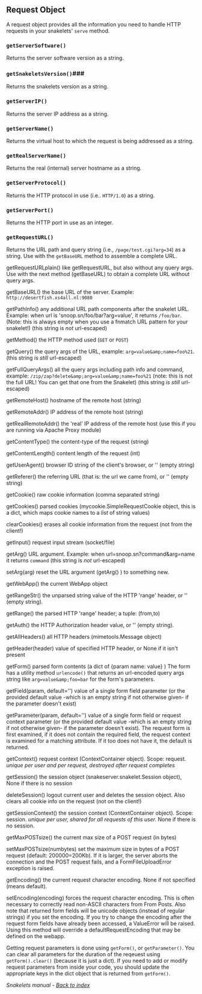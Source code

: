 ## Request Object ##

A request object provides all the information you need to handle HTTP requests in your snakelets' `serve` method.

### `getServerSoftware()` ###

Returns the server software version as a string.


### `getSnakeletsVersion()`### 

Returns the snakelets version as a string.

### `getServerIP()` ###

Returns the server IP address as a string.

### `getServerName()` ###

Returns the virtual host to which the request is being addressed as a string.

### `getRealServerName()` ###

Returns the real (internal) server hostname as a string.
 
### `getServerProtocol()` ###

Returns the HTTP protocol in use (i.e.. `HTTP/1.0`) as a string.
 
### `getServerPort()` ###

Returns the HTTP port in use as an integer.

### `getRequestURL()` ###

Returns the URL path and query string (i.e., `/page/test.cgi?arg=34`) as a string. Use with the `getBaseURL` method to assemble a complete URL.  
 
getRequestURLplain()
like getRequestURL, but also without any query args. Use with the next method (getBaseURL) to obtain a complete URL without query args.
 
 
getBaseURL()
the base URL of the server. Example: `http://desertfish.xs4all.nl:9080`
 
 
getPathInfo()
any additional URL path components after the snakelet URL. Example: when url is 'snoop.sn/foo/bar?arg=value', it returns `/foo/bar`. (Note: this is always empty when you use a fnmatch URL pattern for your snakelet!) (this string is <em>not</em> url-escaped)
 
 
getMethod()
the HTTP method used (`GET` or `POST`)
 
 
getQuery()
the query args of the URL, example: `arg=value&amp;name=foo%21`. (this string <em>is still</em> url-escaped)
 
 
getFullQueryArgs()
all the query args including path info and command, example: `/zip/zap?delete&amp;arg=value&amp;name=foo%21` (note: this is not the full URL! You can get that one from the Snakelet) (this string <em>is still</em> url-escaped)
 
 
getRemoteHost()
hostname of the remote host (string)
 
 
getRemoteAddr()
IP address of the remote host (string)
 
 
getRealRemoteAddr()
the 'real' IP address of the remote host (use this if you are running via Apache Proxy module)
 
 
getContentType()
the content-type of the request (string)
 
 
getContentLength()
content length of the request (int)
 
 
getUserAgent()
browser ID string of the client's browser, or '' (empty string)
 
 
getReferer()
the referring URL (that is: the url we came from), or '' (empty string)
 
 
getCookie()
raw cookie information (comma separated string)
 
 
getCookies()
parsed cookies (mycookie.SimpleRequestCookie object, this is a dict, which maps cookie names to a <em>list</em> of string values)
 
 
clearCookies()
erases all cookie information from the request (not from the client!)
 
 
getInput()
request input stream (socket/file)
 
 
getArg()
URL argument. Example: when url=snoop.sn?command&amp;arg=name it returns `command` (this string is <em>not</em> url-escaped)
 
 
setArg(arg)
reset the URL argument (getArg() ) to something new.
 
 
getWebApp()
the current WebApp object
 
 
getRangeStr()
the unparsed string value of the HTTP 'range' header, or '' (empty string).
 
 
getRange()
the parsed HTTP 'range' header; a tuple: (from,to)
 
 
getAuth()
the HTTP Authorization header value, or '' (empty string).
 
 
getAllHeaders()
all HTTP headers (mimetools.Message object)
 
 
getHeader(header)
value of specified HTTP header, or None if it isn't present
 
 
getForm()
parsed form contents (a dict of {param name: value} ) The form has a utility method <code>urlencode()</code> that returns an url-encoded query args string like `arg=value&amp;foo=bar` for the form's parameters.
 
 
getField(param, default='')
value of a single form field parameter (or the provided default value -which is an empty string if not otherwise given- if the parameter doesn't exist)
 
 
getParameter(param, default='')
value of a single form field or request context parameter (or the provided default value -which is an empty string if not otherwise given- if the parameter doesn't exist). 
  The request form is first examined, if it does not contain the required field, the request context is examined for a matching attribute. If it too does not have it, the default is returned.
 
 
getContext()
request context (ContextContainer object). Scope: request. <em>unique per user and per request, destroyed after request completes</em>
 
 
getSession()
the session object (snakeserver.snakelet.Session object), None if there is no session
 
 
deleteSession()
logout current user and deletes the session object. Also clears all cookie info on the request (not on the client!)
 
 
getSessionContext()
the session context (ContextContainer object). Scope: session. <em>unique per user, shared for all requests of this user.</em> None if there is no session.
 
 
getMaxPOSTsize()
the current max size of a POST request (in bytes)
 
 
setMaxPOSTsize(numbytes)
set the maximum size in bytes of a POST request (default: 200000=200Kb). If it is larger, the server aborts the connection and the POST request fails, and a FormFileUploadError exception is raised.
 
 
getEncoding()
the current request character encoding. None if not specified (means default).
 
 
setEncoding(encoding)
forces the request character encoding. This is often necessary to correctly read non-ASCII characters from From Posts. Also note that returned form fields will be unicode objects (instead of regular strings) if you set the encoding.
  If you try to change the encoding after the request form fields have already been accessed, a ValueError will be raised.
  Using this method will override a defaultRequestEncoding that may be defined on the webapp.
 
  </tbody>
</table>
<p>Getting request parameters is done using <code>getForm()</code>, or <code>getParameter()</code>. You can clear all parameters for the duration of the reqeuest using <code>getForm().clear()</code> (because it is just a dict).
 If you need to add or modify request parameters from inside your code, you should update the appropriate keys in the dict object
 that is returned from <code>getForm()</code>.</p>
<address>
Snakelets manual - <a href="index.html">Back to index</a>
</address>
</body>
</html>
